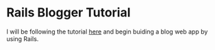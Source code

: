 # Rails Blogger Tutorial 

I will be following the tutorial [here](http://tutorials.jumpstartlab.com/projects/blogger.html) and begin buiding a blog web app by using Rails. 